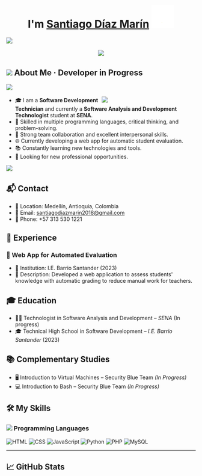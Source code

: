 
<h1 align="center">I'm <a href="https://github.com/SantiagoDiazMarin">Santiago Díaz Marín</a>
<img src="https://github.com/Kathryn-Jie/Kathryn-Jie/blob/main/wave.gif" width="60px"/></h1>
<a href="#"><img src="https://user-images.githubusercontent.com/73097560/115834477-dbab4500-a447-11eb-908a-139a6edaec5c.gif"></a>

<p align="center">
  <a href="https://github.com/SantiagoDiazMarin">
    <img src="https://readme-typing-svg.herokuapp.com?lines=Software+Development+Technician;Software+Analysis+and+Development+Student;Problem+Solving;Critical+Thinking;Always+Learning+New+Things&center=true&width=500&height=45" />
  </a>
</p>


## <picture><img src="https://github.com/7oSkaaa/7oSkaaa/blob/main/Images/about_me.gif?raw=true" width="50px"></picture> About Me · Developer in Progress


<a href="#"><img src="https://user-images.githubusercontent.com/73097560/115834477-dbab4500-a447-11eb-908a-139a6edaec5c.gif"></a>

<picture>
  <img align="right" src="https://github.com/7oSkaaa/7oSkaaa/blob/main/Images/Right_Side.gif?raw=true" width="250px">
</picture>

- 🎓 I am a **Software Development Technician** and currently a **Software Analysis and Development Technologist** student at **SENA**.
- 🧠 Skilled in multiple programming languages, critical thinking, and problem-solving.
- 🤝 Strong team collaboration and excellent interpersonal skills.
- 🌐 Currently developing a web app for automatic student evaluation.
- 📚 Constantly learning new technologies and tools.
- 🚀 Looking for new professional opportunities.

<a href="#"><img src="https://user-images.githubusercontent.com/73097560/115834477-dbab4500-a447-11eb-908a-139a6edaec5c.gif"></a>

## 📬 Contact

- 📍 Location: Medellín, Antioquia, Colombia
- 📧 Email: santiagodiazmarin2018@gmail.com
- 📱 Phone: +57 313 530 1221

## 💼 Experience

### 📘 Web App for Automated Evaluation
- 🏫 Institution: I.E. Barrio Santander (2023)
- 📝 Description: Developed a web application to assess students' knowledge with automatic grading to reduce manual work for teachers.

## 🎓 Education

- 🧑‍🎓 Technologist in Software Analysis and Development – *SENA* (In progress)
- 🎓 Technical High School in Software Development – *I.E. Barrio Santander* (2023)

## 📚 Complementary Studies

- 🖥️ Introduction to Virtual Machines – Security Blue Team *(In Progress)*
- 💻 Introduction to Bash – Security Blue Team *(In Progress)*


## 🛠️ My Skills

### <picture><img src="https://github.com/7oSkaaa/7oSkaaa/blob/main/Images/Programming_Languages.gif?raw=true" width="50px"></picture> Programming Languages

![HTML](https://img.shields.io/badge/-HTML5-E34F26?style=flat&logo=html5&logoColor=white)
![CSS](https://img.shields.io/badge/-CSS3-1572B6?style=flat&logo=css3)
![JavaScript](https://img.shields.io/badge/-JavaScript-F7DF1E?style=flat&logo=javascript&logoColor=black)
![Python](https://img.shields.io/badge/-Python-3776AB?style=flat&logo=python&logoColor=white)
![PHP](https://img.shields.io/badge/-PHP-777BB4?style=flat&logo=php&logoColor=white)
![MySQL](https://img.shields.io/badge/-MySQL-4479A1?style=flat&logo=mysql&logoColor=white)

---

## 📈 GitHub Stats
